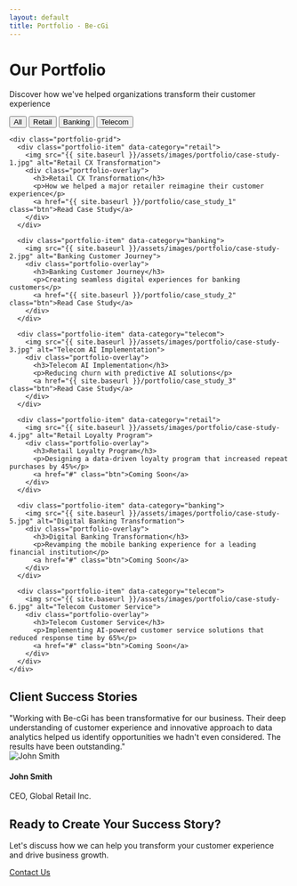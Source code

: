 ```yaml
---
layout: default
title: Portfolio - Be-cGi
---
```


<div class="hero-banner">
  <div class="banner-content">
    <h1>Our Portfolio</h1>
    <p class="tagline">Discover how we've helped organizations transform their customer experience</p>
  </div>
</div>

<div class="portfolio-section">
  <div class="container">
    <div class="portfolio-filters">
      <button class="filter-btn active" data-filter="all">All</button>
      <button class="filter-btn" data-filter="retail">Retail</button>
      <button class="filter-btn" data-filter="banking">Banking</button>
      <button class="filter-btn" data-filter="telecom">Telecom</button>
    </div>
    
    <div class="portfolio-grid">
      <div class="portfolio-item" data-category="retail">
        <img src="{{ site.baseurl }}/assets/images/portfolio/case-study-1.jpg" alt="Retail CX Transformation">
        <div class="portfolio-overlay">
          <h3>Retail CX Transformation</h3>
          <p>How we helped a major retailer reimagine their customer experience</p>
          <a href="{{ site.baseurl }}/portfolio/case_study_1" class="btn">Read Case Study</a>
        </div>
      </div>
      
      <div class="portfolio-item" data-category="banking">
        <img src="{{ site.baseurl }}/assets/images/portfolio/case-study-2.jpg" alt="Banking Customer Journey">
        <div class="portfolio-overlay">
          <h3>Banking Customer Journey</h3>
          <p>Creating seamless digital experiences for banking customers</p>
          <a href="{{ site.baseurl }}/portfolio/case_study_2" class="btn">Read Case Study</a>
        </div>
      </div>
      
      <div class="portfolio-item" data-category="telecom">
        <img src="{{ site.baseurl }}/assets/images/portfolio/case-study-3.jpg" alt="Telecom AI Implementation">
        <div class="portfolio-overlay">
          <h3>Telecom AI Implementation</h3>
          <p>Reducing churn with predictive AI solutions</p>
          <a href="{{ site.baseurl }}/portfolio/case_study_3" class="btn">Read Case Study</a>
        </div>
      </div>
      
      <div class="portfolio-item" data-category="retail">
        <img src="{{ site.baseurl }}/assets/images/portfolio/case-study-4.jpg" alt="Retail Loyalty Program">
        <div class="portfolio-overlay">
          <h3>Retail Loyalty Program</h3>
          <p>Designing a data-driven loyalty program that increased repeat purchases by 45%</p>
          <a href="#" class="btn">Coming Soon</a>
        </div>
      </div>
      
      <div class="portfolio-item" data-category="banking">
        <img src="{{ site.baseurl }}/assets/images/portfolio/case-study-5.jpg" alt="Digital Banking Transformation">
        <div class="portfolio-overlay">
          <h3>Digital Banking Transformation</h3>
          <p>Revamping the mobile banking experience for a leading financial institution</p>
          <a href="#" class="btn">Coming Soon</a>
        </div>
      </div>
      
      <div class="portfolio-item" data-category="telecom">
        <img src="{{ site.baseurl }}/assets/images/portfolio/case-study-6.jpg" alt="Telecom Customer Service">
        <div class="portfolio-overlay">
          <h3>Telecom Customer Service</h3>
          <p>Implementing AI-powered customer service solutions that reduced response time by 65%</p>
          <a href="#" class="btn">Coming Soon</a>
        </div>
      </div>
    </div>
  </div>
</div>

<div class="testimonials-section">
  <div class="container">
    <h2 class="text-center">Client Success Stories</h2>
    <div class="testimonials-slider">
      <div class="testimonial-card">
        <div class="testimonial-content">
          "Working with Be-cGi has been transformative for our business. Their deep understanding of customer experience and innovative approach to data analytics helped us identify opportunities we hadn't even considered. The results have been outstanding."
        </div>
        <div class="testimonial-author">
          <img src="{{ site.baseurl }}/assets/images/team/testimonial-1.jpg" alt="John Smith" class="author-image">
          <div class="author-info">
            <h4>John Smith</h4>
            <p>CEO, Global Retail Inc.</p>
          </div>
        </div>
      </div>
    </div>
  </div>
</div>

<div class="cta-section">
  <div class="cta-content">
    <h2>Ready to Create Your Success Story?</h2>
    <p>Let's discuss how we can help you transform your customer experience and drive business growth.</p>
    <a href="{{ site.baseurl }}/contact" class="cta-btn">Contact Us</a>
  </div>
</div>

<script>
  document.addEventListener('DOMContentLoaded', function() {
    const filterButtons = document.querySelectorAll('.filter-btn');
    const portfolioItems = document.querySelectorAll('.portfolio-item');
    
    filterButtons.forEach(button => {
      button.addEventListener('click', function() {
        // Remove active class from all buttons
        filterButtons.forEach(btn => btn.classList.remove('active'));
        
        // Add active class to clicked button
        this.classList.add('active');
        
        const filter = this.dataset.filter;
        
        portfolioItems.forEach(item => {
          if (filter === 'all' || item.dataset.category === filter) {
            item.style.display = 'block';
            setTimeout(() => {
              item.classList.add('fade-in');
            }, 100);
          } else {
            item.style.display = 'none';
            item.classList.remove('fade-in');
          }
        });
      });
    });
  });
</script>
